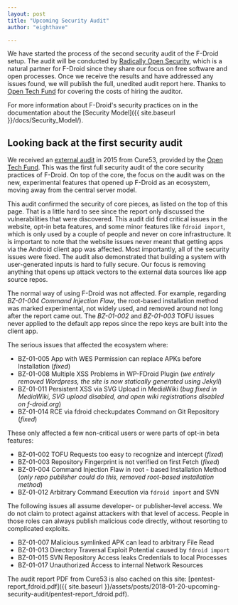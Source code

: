 ```yaml
---
layout: post
title: "Upcoming Security Audit"
author: "eighthave"

---
```


We have started the process of the second security audit of the
F-Droid setup.  The audit will be conducted by
[Radically Open Security](https://www.radicallyopensecurity.com),
which is a natural partner for F-Droid since they share our focus on
free software and open processes.  Once we receive the results and
have addressed any issues found, we will publish the full, unedited
audit report here.  Thanks to [Open Tech Fund](https://opentech.fund)
for covering the costs of hiring the auditor.

For more information about F-Droid's security practices on in the
documentation about the
[Security Model]({{ site.baseurl }}/docs/Security_Model/).

## Looking back at the first security audit

We received an
[external audit](https://cure53.de/pentest-report_fdroid.pdf) in 2015
from Cure53, provided by the
[Open Tech Fund](https://opentech.fund). This was the first full
security audit of the core security practices of F-Droid.  On top of
the core, the focus on the audit was on the new, experimental features
that opened up F-Droid as an ecosystem, moving away from the central
server model.

This audit confirmed the security of core pieces, as listed on the top
of this page.  That is a little hard to see since the report only
discussed the vulnerabilities that were discovered.  This audit did
find critical issues in the website, opt-in beta features, and some
minor features like `fdroid import`, which is only used by a couple of
people and never on core infrastructure.  It is important to note that
the website issues never meant that getting apps via the Android
client app was affected.  Most importantly, all of the security issues
were fixed.  The audit also demonstrated that building a system with
user-generated inputs is hard to fully secure.  Our focus is removing
anything that opens up attack vectors to the external data sources
like app source repos.

The normal way of using F-Droid was not affected.  For example,
regarding _BZ-01-004 Command Injection Flaw_, the root-based
installation method was marked experimental, not widely used, and
removed around not long after the report came out. The _BZ-01-002_ and
_BZ-01-003_ TOFU issues never applied to the default app repos since
the repo keys are built into the client app.

The serious issues that affected the ecosystem where:

* BZ-01-005 App with WES Permission can replace APKs before
  Installation (_fixed_)
* BZ-01-008 Multiple XSS Problems in WP-FDroid Plugin (_we entirely
  removed Wordpress, the site is now statically generated using
  Jekyll_)
* BZ-01-011 Persistent XSS via SVG Upload in MediaWiki (_bug fixed in
  MediaWiki, SVG upload disabled, and open wiki registrations disabled
  on f-droid.org_)
* BZ-01-014 RCE via fdroid checkupdates Command on Git Repository
  (_fixed_)

These only affected a few non-critical users or were parts of opt-in
beta features:

* BZ-01-002 TOFU Requests too easy to recognize and intercept (_fixed_)
* BZ-01-003 Repository Fingerprint is not verified on first Fetch (_fixed_)
* BZ-01-004 Command Injection Flaw in root - based Installation Method
  (_only repo publisher could do this, removed root-based installation
  method_)
* BZ-01-012 Arbitrary Command Execution via `fdroid import` and SVN

The following issues all assume developer- or publisher-level access.
We do not claim to protect against attackers with that level of
access. People in those roles can always publish malicious code
directly, without resorting to complicated exploits.

* BZ-01-007 Malicious symlinked APK can lead to arbitrary File Read
* BZ-01-013 Directory Traversal Exploit Potential caused by `fdroid import`
* BZ-01-015 SVN Repository Access leaks Credentials to local Processes
* BZ-01-017 Unauthorized Access to internal Network Resources

The audit report PDF from Cure53 is also cached on this site:
[pentest-report_fdroid.pdf]({{ site.baseurl }}/assets/posts/2018-01-20-upcoming-security-audit/pentest-report_fdroid.pdf).
